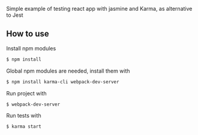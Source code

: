 Simple example of testing react app with jasmine and Karma, as alternative to Jest

## How to use

Install npm modules

```bash
$ npm install
```

Global npm modules are needed, install them with

```bash
$ npm install karma-cli webpack-dev-server
```

Run project with

```bash
$ webpack-dev-server
```
Run tests with

```bash
$ karma start
```

